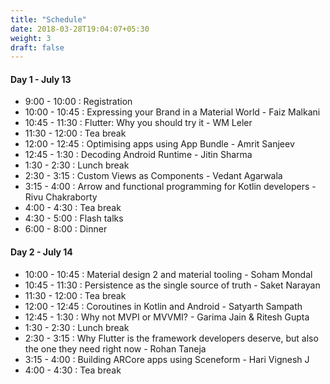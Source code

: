 ```yaml
---
title: "Schedule"
date: 2018-03-28T19:04:07+05:30
weight: 3
draft: false
---
```


#### Day 1 - July 13
- 9:00 - 10:00 : Registration
- 10:00 - 10:45 : Expressing your Brand in a Material World - Faiz Malkani 
- 10:45 - 11:30 : Flutter: Why you should try it - WM Leler
- 11:30 - 12:00 : Tea break
- 12:00 - 12:45 : Optimising apps using App Bundle - Amrit Sanjeev
- 12:45 - 1:30 : Decoding Android Runtime - Jitin Sharma
- 1:30 - 2:30 : Lunch break
- 2:30 - 3:15 : Custom Views as Components - Vedant Agarwala
- 3:15 - 4:00 : Arrow and functional programming for Kotlin developers - Rivu Chakraborty
- 4:00 - 4:30 : Tea break
- 4:30 - 5:00 : Flash talks
- 6:00 - 8:00 : Dinner

#### Day 2 - July 14
- 10:00 - 10:45 : Material design 2 and material tooling - Soham Mondal
- 10:45 - 11:30 : Persistence as the single source of truth - Saket Narayan
- 11:30 - 12:00 : Tea break
- 12:00 - 12:45 : Coroutines in Kotlin and Android - Satyarth Sampath 
- 12:45 - 1:30 : Why not MVPI or MVVMI? - Garima Jain & Ritesh Gupta
- 1:30 - 2:30 : Lunch break
- 2:30 - 3:15 : Why Flutter is the framework developers deserve, but also the one they need right now - Rohan Taneja
- 3:15 - 4:00 : Building ARCore apps using Sceneform - Hari Vignesh J
- 4:00 - 4:30 : Tea break
